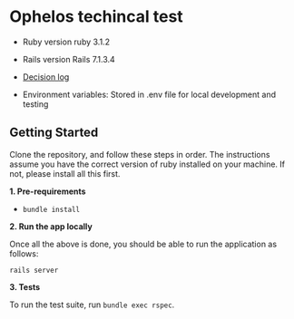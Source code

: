 #  Ophelos techincal test

* Ruby version
ruby 3.1.2

* Rails version
Rails 7.1.3.4

* [Decision log](DECISONS.md)

* Environment variables:
Stored in .env file for local development and testing

## Getting Started

Clone the repository, and follow these steps in order.
The instructions assume you have the correct version of ruby installed on your machine. If not, please install all this first.

**1. Pre-requirements**

* `bundle install`

**2. Run the app locally**

Once all the above is done, you should be able to run the application as follows:

`rails server`

**3. Tests**

To run the test suite, run `bundle exec rspec`.
